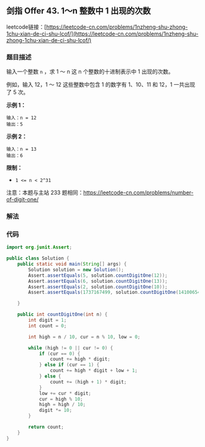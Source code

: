 ## 剑指 Offer 43. 1～n 整数中 1 出现的次数

leetcode链接：[https://leetcode-cn.com/problems/1nzheng-shu-zhong-1chu-xian-de-ci-shu-lcof/](https://leetcode-cn.com/problems/1nzheng-shu-zhong-1chu-xian-de-ci-shu-lcof/)

### 题目描述

输入一个整数 `n` ，求 1 ～ n 这 n 个整数的十进制表示中 1 出现的次数。

例如，输入 12，1 ～ 12 这些整数中包含 1 的数字有 1、10、11 和 12，1 一共出现了 5 次。

**示例 1：**

```
输入：n = 12
输出：5
```

**示例 2：**

```
输入：n = 13
输出：6
```

**限制：**

- `1 <= n < 2^31`

注意：本题与主站 233 题相同：https://leetcode-cn.com/problems/number-of-digit-one/

### 解法

### 代码

```java
import org.junit.Assert;

public class Solution {
    public static void main(String[] args) {
        Solution solution = new Solution();
        Assert.assertEquals(5, solution.countDigitOne(12));
        Assert.assertEquals(6, solution.countDigitOne(13));
        Assert.assertEquals(2, solution.countDigitOne(10));
        Assert.assertEquals(1737167499, solution.countDigitOne(1410065408));

    }

    public int countDigitOne(int n) {
        int digit = 1;
        int count = 0;

        int high = n / 10, cur = n % 10, low = 0;

        while (high != 0 || cur != 0) {
            if (cur == 0) {
                count += high * digit;
            } else if (cur == 1) {
                count += high * digit + low + 1;
            } else {
                count += (high + 1) * digit;
            }
            low += cur * digit;
            cur = high % 10;
            high = high / 10;
            digit *= 10;
        }

        return count;
    }
}

```
